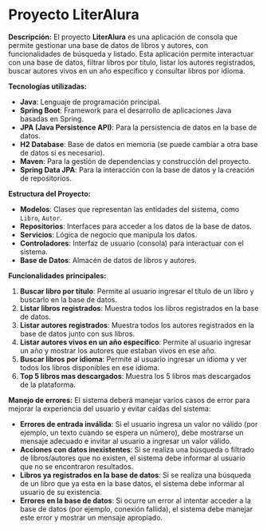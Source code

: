 # Proyecto LiterAlura

**Descripción:**
El proyecto **LiterAlura** es una aplicación de consola que permite gestionar una base de datos de libros y autores, con funcionalidades de búsqueda y listado. Esta aplicación permite interactuar con una base de datos, filtrar libros por título, listar los autores registrados, buscar autores vivos en un año específico y consultar libros por idioma. 

**Tecnologías utilizadas:**
- **Java**: Lenguaje de programación principal.
- **Spring Boot**: Framework para el desarrollo de aplicaciones Java basadas en Spring.
- **JPA (Java Persistence API)**: Para la persistencia de datos en la base de datos.
- **H2 Database**: Base de datos en memoria (se puede cambiar a otra base de datos si es necesario).
- **Maven**: Para la gestión de dependencias y construcción del proyecto.
- **Spring Data JPA**: Para la interacción con la base de datos y la creación de repositorios.

**Estructura del Proyecto:**
- **Modelos**: Clases que representan las entidades del sistema, como `Libro`, `Autor`.
- **Repositorios**: Interfaces para acceder a los datos de la base de datos.
- **Servicios**: Lógica de negocio que manipula los datos.
- **Controladores**: Interfaz de usuario (consola) para interactuar con el sistema.
- **Base de Datos**: Almacén de datos de libros y autores.
  
**Funcionalidades principales:**
1. **Buscar libro por título**: Permite al usuario ingresar el título de un libro y buscarlo en la base de datos.
2. **Listar libros registrados**: Muestra todos los libros registrados en la base de datos.
3. **Listar autores registrados**: Muestra todos los autores registrados en la base de datos junto con sus libros.
4. **Listar autores vivos en un año específico**: Permite al usuario ingresar un año y mostrar los autores que estaban vivos en ese año.
5. **Buscar libros por idioma**: Permite al usuario ingresar un idioma y ver todos los libros disponibles en ese idioma.
6. **Top 5 libros mas descargados**: Muestra los 5 libros mas descargados de la plataforma.

**Manejo de errores:**
El sistema deberá manejar varios casos de error para mejorar la experiencia del usuario y evitar caídas del sistema:
- **Errores de entrada inválida**: Si el usuario ingresa un valor no válido (por ejemplo, un texto cuando se espera un número), debe mostrarse un mensaje adecuado e invitar al usuario a ingresar un valor válido.
- **Acciones con datos inexistentes**: Si se realiza una búsqueda o filtrado de libros/autores que no existen, el sistema debe informar al usuario que no se encontraron resultados.
- **Libros ya registrados en la base de datos**: Si se realiza una búsqueda de un libro que ya esta en la base datos, el sistema debe informar al usuario de su existencia.
- **Errores en la base de datos**: Si ocurre un error al intentar acceder a la base de datos (por ejemplo, conexión fallida), el sistema debe manejar este error y mostrar un mensaje apropiado.
 
